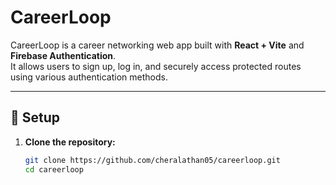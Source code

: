 # CareerLoop

CareerLoop is a career networking web app built with **React + Vite** and **Firebase Authentication**.  
It allows users to sign up, log in, and securely access protected routes using various authentication methods.

---

## 🚀 Setup

1. **Clone the repository:**
   ```bash
   git clone https://github.com/cheralathan05/careerloop.git
   cd careerloop
